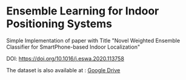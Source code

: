 <h1> Ensemble Learning for Indoor Positioning Systems</h1>
<p>Simple Implementation of paper with Title "Novel Weighted Ensemble Classifier for SmartPhone-based Indoor Localization"</p>
<p>DOI: <a href="https://doi.org/10.1016/j.eswa.2020.113758">https://doi.org/10.1016/j.eswa.2020.113758</a></p>
<p>The dataset is also available at : <a href="https://drive.google.com/drive/folders/1_z1qhoRIcpineP9AHkfVGCfB2Fd_e-fD">Google Drive</a></p>


